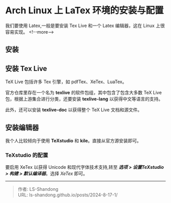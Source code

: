 # Arch Linux 上 LaTex 环境的安装与配置

我们要使用 Latex,一般是要安装 Tex Live 和一个 Latex 编辑器，这在 Linux 上很容易实现。
&lt;!--more--&gt;

## 安装

## 安装 Tex Live

TeX Live 包括许多 Tex 引擎，如 pdfTex、XeTex、LuaTex。

官方仓库里存在一个名为 **texlive** 的软件包组，其中包含了包含大多数 TeX Live 包，根据上游集合进行分类，还要安装 **texlive-lang** 以获得中文等语言的支持。

此外，还可以安装 **texlive-doc** 以获得整个 TeX Live 文档和源文件。

## 安装编辑器

我个人比较倾向于使用 **TeXstudio** 和 **kile**。直接从官方源安装即可。

### TeXstudio 的配置

要启用 XeTex 以获得 Unicode 和现代字体技术支持,转至 ***选项 &gt; 设置TeXstudio &gt; 构建 &gt; 默认编译器***。选择 *XeTex* 即可。


---

> 作者: LS-Shandong  
> URL: ls-shandong.github.io/posts/2024-8-17-1/  

